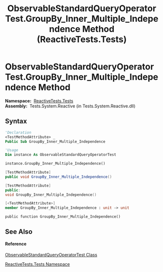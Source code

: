 ﻿---
title: ObservableStandardQueryOperatorTest.GroupBy_Inner_Multiple_Independence Method  (ReactiveTests.Tests)
TOCTitle: GroupBy_Inner_Multiple_Independence Method
ms:assetid: M:ReactiveTests.Tests.ObservableStandardQueryOperatorTest.GroupBy_Inner_Multiple_Independence
ms:mtpsurl: https://msdn.microsoft.com/en-us/library/reactivetests.tests.observablestandardqueryoperatortest.groupby_inner_multiple_independence(v=VS.103)
ms:contentKeyID: 36621079
ms.date: 06/28/2011
mtps_version: v=VS.103
f1_keywords:
- ReactiveTests.Tests.ObservableStandardQueryOperatorTest.GroupBy_Inner_Multiple_Independence
dev_langs:
- CSharp
- JScript
- VB
- FSharp
- c++
---

# ObservableStandardQueryOperatorTest.GroupBy\_Inner\_Multiple\_Independence Method

**Namespace:**  [ReactiveTests.Tests](hh289046\(v=vs.103\).md)  
**Assembly:**  Tests.System.Reactive (in Tests.System.Reactive.dll)

## Syntax

``` vb
'Declaration
<TestMethodAttribute> _
Public Sub GroupBy_Inner_Multiple_Independence
```

``` vb
'Usage
Dim instance As ObservableStandardQueryOperatorTest

instance.GroupBy_Inner_Multiple_Independence()
```

``` csharp
[TestMethodAttribute]
public void GroupBy_Inner_Multiple_Independence()
```

``` c++
[TestMethodAttribute]
public:
void GroupBy_Inner_Multiple_Independence()
```

``` fsharp
[<TestMethodAttribute>]
member GroupBy_Inner_Multiple_Independence : unit -> unit 
```

``` jscript
public function GroupBy_Inner_Multiple_Independence()
```

## See Also

#### Reference

[ObservableStandardQueryOperatorTest Class](hh288944\(v=vs.103\).md)

[ReactiveTests.Tests Namespace](hh289046\(v=vs.103\).md)

